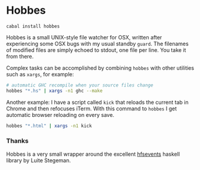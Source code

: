 Hobbes
======

```cabal install hobbes```

Hobbes is a small UNIX-style file watcher for OSX, written after experiencing some OSX bugs with my usual standby ```guard```. The filenames of modified files are simply echoed to stdout, one file per line. You take it from there.

Complex tasks can be accomplished by combining ```hobbes``` with other utilities such as ```xargs```, for example:

```bash
# automatic GHC recompile when your source files change
hobbes "*.hs" | xargs -n1 ghc --make
```

Another example: I have a script called ```kick``` that reloads the current tab in Chrome and then refocuses iTerm. With this command to ```hobbes``` I get automatic browser reloading on every save.  

```bash
hobbes "*.html" | xargs -n1 kick
```


### Thanks

Hobbes is a very small wrapper around the excellent [hfsevents](https://github.com/luite/hfsevents) haskell library by Luite Stegeman.
